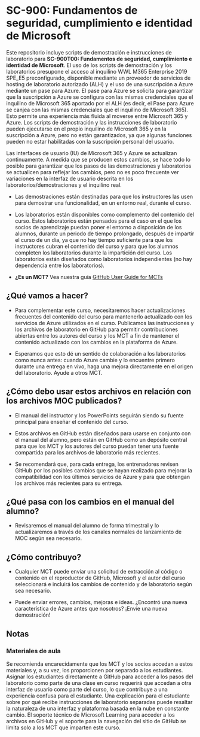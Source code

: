 ﻿# SC-900: Fundamentos de seguridad, cumplimiento e identidad de Microsoft

Este repositorio incluye scripts de demostración e instrucciones de laboratorio para **SC-900T00: Fundamentos de seguridad, cumplimiento e identidad de Microsoft**.  El uso de los scripts de demostración y los laboratorios presupone el acceso al inquilino WWL M365 Enterprise 2019 SPE_E5 preconfigurado, disponible mediante un proveedor de servicios de hosting de laboratorio autorizado (ALH) y el uso de una suscripción a Azure mediante un pase para Azure.  El pase para Azure se solicita para garantizar que la suscripción a Azure se configura con las mismas credenciales que el inquilino de Microsoft 365 aportado por el ALH (es decir, el Pase para Azure se canjea con las mismas credenciales que el inquilino de Microsoft 365).  Esto permite una experiencia más fluida al moverse entre Microsoft 365 y Azure.  Los scripts de demostración y las instrucciones de laboratorio pueden ejecutarse en el propio inquilino de Microsoft 365 y en la suscripción a Azure, pero no están garantizados, ya que algunas funciones pueden no estar habilitadas con la suscripción personal del usuario.

Las interfaces de usuario (IU) de Microsoft 365 y Azure se actualizan continuamente.  A medida que se producen estos cambios, se hace todo lo posible para garantizar que los pasos de las demostraciones y laboratorios se actualicen para reflejar los cambios, pero no es poco frecuente ver variaciones en la interfaz de usuario descrita en los laboratorios/demostraciones y el inquilino real. 

- Las demostraciones están destinadas para que los instructores las usen para demostrar una funcionalidad, en un entorno real, durante el curso.  

- Los laboratorios están disponibles como complemento del contenido del curso. Estos laboratorios están pensados para el caso en el que los socios de aprendizaje puedan poner el entorno a disposición de los alumnos, durante un periodo de tiempo prolongado, después de impartir el curso de un día, ya que no hay tiempo suficiente para que los instructores cubran el contenido del curso y para que los alumnos completen los laboratorios durante la impartición del curso. Los laboratorios están diseñados como laboratorios independientes (no hay dependencia entre los laboratorios).

- **¿Es un MCT?** Vea nuestra guía [GitHub User Guide for MCTs](https://microsoftlearning.github.io/MCT-User-Guide-ES/)


## ¿Qué vamos a hacer?

- Para complementar este curso, necesitaremos hacer actualizaciones frecuentes del contenido del curso para mantenerlo actualizado con los servicios de Azure utilizados en el curso.  Publicamos las instrucciones y los archivos de laboratorio en GitHub para permitir contribuciones abiertas entre los autores del curso y los MCT a fin de mantener el contenido actualizado con los cambios en la plataforma de Azure.

- Esperamos que esto dé un sentido de colaboración a los laboratorios como nunca antes: cuando Azure cambie y lo encuentre primero durante una entrega en vivo, haga una mejora directamente en el origen del laboratorio.  Ayude a otros MCT.

## ¿Cómo debo usar estos archivos en relación con los archivos MOC publicados?

- El manual del instructor y los PowerPoints seguirán siendo su fuente principal para enseñar el contenido del curso.

- Estos archivos en GitHub están diseñados para usarse en conjunto con el manual del alumno, pero están en GitHub como un depósito central para que los MCT y los autores del curso puedan tener una fuente compartida para los archivos de laboratorio más recientes.

- Se recomendará que, para cada entrega, los entrenadores revisen GitHub por los posibles cambios que se hayan realizado para mejorar la compatibilidad con los últimos servicios de Azure y para que obtengan los archivos más recientes para su entrega.

## ¿Qué pasa con los cambios en el manual del alumno?

- Revisaremos el manual del alumno de forma trimestral y lo actualizaremos a través de los canales normales de lanzamiento de MOC según sea necesario.

## ¿Cómo contribuyo?

- Cualquier MCT puede enviar una solicitud de extracción al código o contenido en el reproductor de GitHub, Microsoft y el autor del curso seleccionará e incluirá los cambios de contenido y de laboratorio según sea necesario.

- Puede enviar errores, cambios, mejoras e ideas.  ¿Encontró una nueva característica de Azure antes que nosotros?  ¡Envíe una nueva demostración!

## Notas

### Materiales de aula

Se recomienda encarecidamente que los MCT y los socios accedan a estos materiales y, a su vez, los proporcionen por separado a los estudiantes.  Asignar los estudiantes directamente a GitHub para acceder a los pasos del laboratorio como parte de una clase en curso requerirá que accedan a otra interfaz de usuario como parte del curso, lo que contribuye a una experiencia confusa para el estudiante. Una explicación para el estudiante sobre por qué recibe instrucciones de laboratorio separadas puede resaltar la naturaleza de una interfaz y plataforma basada en la nube en constante cambio. El soporte técnico de Microsoft Learning para acceder a los archivos en GitHub y el soporte para la navegación del sitio de GitHub se limita solo a los MCT que imparten este curso.
